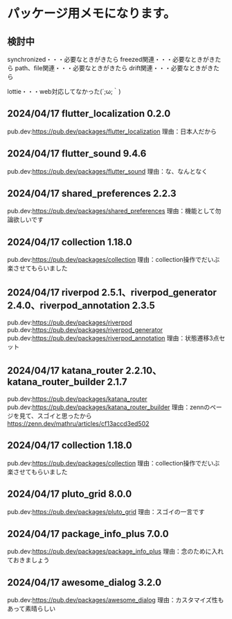 # パッケージ用メモになります。

## 検討中
synchronized・・・必要なときがきたら
freezed関連・・・必要なときがきたら
path、file関連・・・必要なときがきたら
drift関連・・・必要なときがきたら

lottie・・・web対応してなかった(´;ω;｀)

## 2024/04/17 flutter_localization 0.2.0 
pub.dev:https://pub.dev/packages/flutter_localization
理由：日本人だから

## 2024/04/17 flutter_sound 9.4.6
pub.dev:https://pub.dev/packages/flutter_sound
理由：な、なんとなく

## 2024/04/17 shared_preferences 2.2.3
pub.dev:https://pub.dev/packages/shared_preferences
理由：機能として勿論欲しいです

## 2024/04/17 collection 1.18.0
pub.dev:https://pub.dev/packages/collection
理由：collection操作でだいぶ楽させてもらいました

## 2024/04/17 riverpod 2.5.1、riverpod_generator 2.4.0、riverpod_annotation 2.3.5
pub.dev:https://pub.dev/packages/riverpod
pub.dev:https://pub.dev/packages/riverpod_generator
pub.dev:https://pub.dev/packages/riverpod_annotation
理由：状態遷移3点セット

## 2024/04/17 katana_router 2.2.10、katana_router_builder 2.1.7
pub.dev:https://pub.dev/packages/katana_router
pub.dev:https://pub.dev/packages/katana_router_builder
理由：zennのページを見て、スゴイと思ったから
https://zenn.dev/mathru/articles/cf13accd3ed502

## 2024/04/17 collection 1.18.0
pub.dev:https://pub.dev/packages/collection
理由：collection操作でだいぶ楽させてもらいました

## 2024/04/17 pluto_grid 8.0.0
pub.dev:https://pub.dev/packages/pluto_grid
理由：スゴイの一言です

## 2024/04/17 package_info_plus 7.0.0
pub.dev:https://pub.dev/packages/package_info_plus
理由：念のために入れておきましょう

## 2024/04/17 awesome_dialog 3.2.0
pub.dev:https://pub.dev/packages/awesome_dialog
理由：カスタマイズ性もあって素晴らしい

